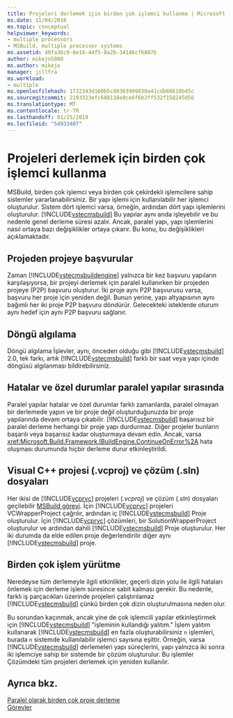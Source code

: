 ```yaml
---
title: Projeleri derlemek için birden çok işlemci kullanma | Microsoft Docs
ms.date: 11/04/2016
ms.topic: conceptual
helpviewer_keywords:
- multiple processors
- MSBuild, multiple processor systems
ms.assetid: 49fa36c9-8e14-44f5-8a2b-34146cf6807b
author: mikejo5000
ms.author: mikejo
manager: jillfra
ms.workload:
- multiple
ms.openlocfilehash: 1732343d160b5c80363999830a41cdb66618b45c
ms.sourcegitcommit: 2193323efc608118e0ce6f6b2ff532f158245d56
ms.translationtype: MT
ms.contentlocale: tr-TR
ms.lasthandoff: 01/25/2019
ms.locfileid: "54933407"
---
```

# <a name="use-multiple-processors-to-build-projects"></a>Projeleri derlemek için birden çok işlemci kullanma
MSBuild, birden çok işlemci veya birden çok çekirdekli işlemcilere sahip sistemler yararlanabilirsiniz. Bir yapı işlemi için kullanılabilir her işlemci oluşturulur. Sistem dört işlemci varsa, örneğin, ardından dört yapı işlemlerini oluşturulur. [!INCLUDE[vstecmsbuild](../extensibility/internals/includes/vstecmsbuild_md.md)] Bu yapılar aynı anda işleyebilir ve bu nedenle genel derleme süresi azalır. Ancak, paralel yapı, yapı işlemlerini nasıl ortaya bazı değişiklikler ortaya çıkarır. Bu konu, bu değişiklikleri açıklamaktadır.  
  
## <a name="project-to-project-references"></a>Projeden projeye başvurular  
 Zaman [!INCLUDE[vstecmsbuildengine](../msbuild/includes/vstecmsbuildengine_md.md)] yalnızca bir kez başvuru yapıların karşılaşıyorsa, bir projeyi derlemek için paralel kullanırken bir projeden projeye (P2P) başvuru oluşturur. İki proje aynı P2P başvurusu varsa, başvuru her proje için yeniden değil. Bunun yerine, yapı altyapısının aynı bağımlı her iki proje P2P başvuru döndürür. Gelecekteki isteklerde oturum aynı hedef için aynı P2P başvuru sağlanır.  
  
## <a name="cycle-detection"></a>Döngü algılama  
 Döngü algılama İşlevler, aynı, önceden olduğu gibi [!INCLUDE[vstecmsbuild](../extensibility/internals/includes/vstecmsbuild_md.md)] 2.0, tek farkı, artık [!INCLUDE[vstecmsbuild](../extensibility/internals/includes/vstecmsbuild_md.md)] farklı bir saat veya yapı içinde döngüsü algılanması bildirebilirsiniz.  
  
## <a name="errors-and-exceptions-during-parallel-builds"></a>Hatalar ve özel durumlar paralel yapılar sırasında  
 Paralel yapılar hatalar ve özel durumlar farklı zamanlarda, paralel olmayan bir derlemede yapın ve bir proje değil oluşturduğunuzda bir proje yapılarında devam ortaya çıkabilir. [!INCLUDE[vstecmsbuild](../extensibility/internals/includes/vstecmsbuild_md.md)] başarısız bir paralel derleme herhangi bir proje yapı durdurmaz. Diğer projeler bunların başarılı veya başarısız kadar oluşturmaya devam edin. Ancak, varsa <xref:Microsoft.Build.Framework.IBuildEngine.ContinueOnError%2A> hata oluşması durumunda hiçbir derleme durur etkinleştirildi.  
  
## <a name="visual-c-project-vcproj-and-solution-sln-files"></a>Visual C++ projesi (.vcproj) ve çözüm (.sln) dosyaları  
 Her ikisi de [!INCLUDE[vcprvc](../code-quality/includes/vcprvc_md.md)] projeleri (*.vcproj*) ve çözüm (*.sln*) dosyaları geçilebilir [MSBuild görevi](../msbuild/msbuild-task.md). İçin [!INCLUDE[vcprvc](../code-quality/includes/vcprvc_md.md)] projeleri VCWrapperProject çağrılır, ardından iç [!INCLUDE[vstecmsbuild](../extensibility/internals/includes/vstecmsbuild_md.md)] Proje oluşturulur. İçin [!INCLUDE[vcprvc](../code-quality/includes/vcprvc_md.md)] çözümleri, bir SolutionWrapperProject oluşturulur ve ardından dahili [!INCLUDE[vstecmsbuild](../extensibility/internals/includes/vstecmsbuild_md.md)] Proje oluşturulur. Her iki durumda da elde edilen proje değerlendirilir diğer aynı [!INCLUDE[vstecmsbuild](../extensibility/internals/includes/vstecmsbuild_md.md)] proje.  
  
## <a name="multi-process-execution"></a>Birden çok işlem yürütme  
 Neredeyse tüm derlemeyle ilgili etkinlikler, geçerli dizin yolu ile ilgili hataları önlemek için derleme işlem süresince sabit kalması gerekir. Bu nedenle, farklı iş parçacıkları üzerinde projeleri çalıştırılamaz [!INCLUDE[vstecmsbuild](../extensibility/internals/includes/vstecmsbuild_md.md)] çünkü birden çok dizin oluşturulmasına neden olur.  
  
 Bu sorundan kaçınmak, ancak yine de çok işlemcili yapılar etkinleştirmek için [!INCLUDE[vstecmsbuild](../extensibility/internals/includes/vstecmsbuild_md.md)] "işleminin kullandığı yalıtım." İşlem yalıtım kullanarak [!INCLUDE[vstecmsbuild](../extensibility/internals/includes/vstecmsbuild_md.md)] en fazla oluşturabilirsiniz `n` işlemleri, burada `n` sistemde kullanılabilir işlemci sayısına eşittir. Örneğin, varsa [!INCLUDE[vstecmsbuild](../extensibility/internals/includes/vstecmsbuild_md.md)] derlemeleri yapı süreçlerini, yapı yalnızca iki sonra iki işlemciye sahip bir sistemde bir çözüm oluşturulur. Bu işlemler Çözümdeki tüm projeleri derlemek için yeniden kullanılır.  
  
## <a name="see-also"></a>Ayrıca bkz.  
 [Paralel olarak birden çok proje derleme](../msbuild/building-multiple-projects-in-parallel-with-msbuild.md)   
 [Görevler](../msbuild/msbuild-tasks.md)